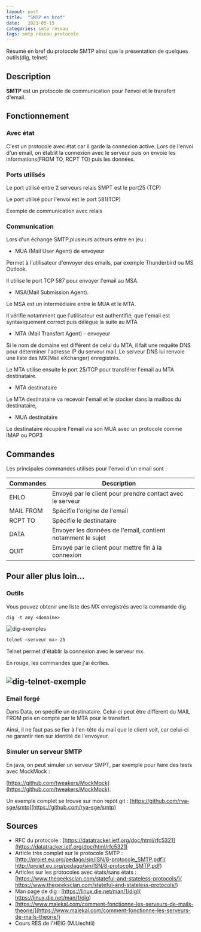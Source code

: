 ```yaml
---
layout: post
title:  "SMTP en bref"
date:   2021-05-15 
categories: smtp réseau 
tags: smtp réseau protocole
---
```


Résumé en bref du protocole SMTP ainsi que la présentation de quelques outils(dig, telnet)

## Description

**SMTP** est un protocole de communication pour l'envoi et le transfert d'email. 



## Fonctionnement

### Avec état

C'est un protocole avec état car il garde la connexion active. Lors de l'envoi d'un email, on établit la connexion avec le serveur puis on envoie les informations(FROM TO, RCPT TO) puis les données.



### Ports utilisés

Le port utilisé entre 2 serveurs relais SMPT est le port25 (TCP)

Le port utilisé pour l'envoi est le port 581(TCP)

Exemple de communication avec relais



### Communication

Lors d'un échange SMTP,plusieurs acteurs entre en jeu :

- MUA (Mail User Agent) de envoyeur

Permet à l'utilisateur d'envoyer des emails, par exemple Thunderbird ou MS Outlook.

Il utilise le port TCP 587 pour envoyer l'email au MSA.

- MSA(Mail Submission Agent).

Le MSA est un intermédiaire entre le MUA et le MTA.

Il vérifie notamment que l'utilisateur est authentifié, que l'email est syntaxiquement correct puis délègue la suite au MTA

- MTA (Mail Transfert Agent) - envoyeur

Si le nom de domaine est différent de celui du MTA, il fait une requête DNS pour déterminer l'adresse IP du serveur mail. Le serveur DNS lui renvoie une liste des MX(Mail eXchanger) enregistrés.

Le MTA utilise ensuite le port 25/TCP pour transférer l'email au MTA destinataire.

- MTA destinataire

Le MTA destinataire va recevoir l'email et le stocker dans la mailbox du destinataire, 



- MUA destinataire

Le destinataire récupère l'email via son MUA avec un protocole comme IMAP ou POP3



## Commandes

Les principales commandes utilisés pour l'envoi d'un email sont :

| Commandes | Description                                                 |      |
| --------- | ----------------------------------------------------------- | ---- |
| EHLO      | Envoyé par le client pour prendre contact avec le serveur   |      |
| MAIL FROM | Spécifie l'origine de l'email                               |      |
| RCPT TO   | Spécifie le destinataire                                    |      |
| DATA      | Envoyer les données de l'email, contient notamment le sujet |      |
| QUIT      | Envoyé par le client pour mettre fin à la connexion         |      |



## Pour aller plus loin...

### Outils

Vous pouvez obtenir une liste des MX enregistrés avec la commande dig

```
dig -t any <domaine>
```

![dig-exemples]({{site.url}}\assets\article\reseau\SMTP\dig-exemples.JPG)

```bash
telnet <serveur mx> 25
```

Telnet permet d'établir la connexion avec le serveur mx.

En rouge, les commandes que j'ai écrites.

## ![dig-telnet-exemple]({{site.url}}\assets\article\reseau\SMTP\dig-telnet-exemple.png)

### Email forgé

Dans Data, on spécifie un destinataire. Celui-ci peut être différent du MAIL FROM pris en compte par le MTA pour le transfert.

Ainsi, il ne faut pas se fier à l'en-tête du mail que le client voit, car celui-ci ne garantir rien sur identité de l'envoyeur.



### Simuler un serveur SMTP

En java, on peut simuler un serveur SMPT, par exemple pour faire des tests avec MockMock :

[https://github.com/tweakers/MockMock](https://github.com/tweakers/MockMock).



Un exemple complet se trouve sur mon repôt git : [https://github.com/rya-sge/smtp](https://github.com/rya-sge/smtp)

## Sources 

- RFC du protocole : [https://datatracker.ietf.org/doc/html/rfc5321](https://datatracker.ietf.org/doc/html/rfc5321)
- Article très complet sur le protocole SMTP : [http://projet.eu.org/pedago/sin/ISN/8-protocole_SMTP.pdf]( http://projet.eu.org/pedago/sin/ISN/8-protocole_SMTP.pdf)
- Articles sur les protocoles avec états/sans états : [https://www.thegeeksclan.com/stateful-and-stateless-protocols/]( https://www.thegeeksclan.com/stateful-and-stateless-protocols/)
- Man page de dig : [https://linux.die.net/man/1/dig]( https://linux.die.net/man/1/dig)
- [https://www.malekal.com/comment-fonctionne-les-serveurs-de-mails-theorie/](https://www.malekal.com/comment-fonctionne-les-serveurs-de-mails-theorie/)
- Cours RES de l'HEIG (M.Liechtii)